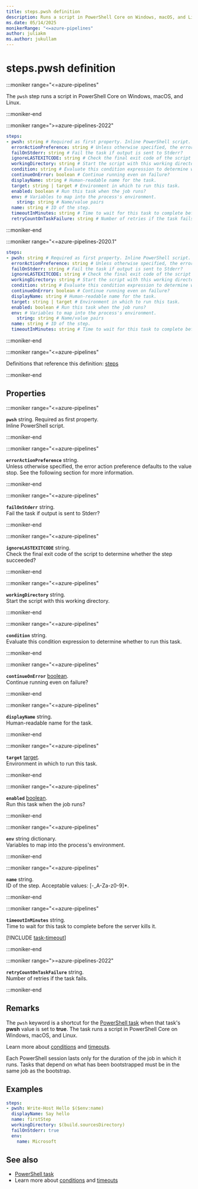 ```yaml
---
title: steps.pwsh definition
description: Runs a script in PowerShell Core on Windows, macOS, and Linux.
ms.date: 05/14/2025
monikerRange: "<=azure-pipelines"
author: juliakm
ms.author: jukullam
---
```


# steps.pwsh definition

<!-- :::description::: -->
:::moniker range="<=azure-pipelines"

<!-- :::editable-content name="description"::: -->
The `pwsh` step runs a script in PowerShell Core on Windows, macOS, and Linux.
<!-- :::editable-content-end::: -->

:::moniker-end
<!-- :::description-end::: -->

<!-- :::syntax::: -->
:::moniker range=">=azure-pipelines-2022"

```yaml
steps:
- pwsh: string # Required as first property. Inline PowerShell script.
  errorActionPreference: string # Unless otherwise specified, the error action preference defaults to the value stop. See the following section for more information.
  failOnStderr: string # Fail the task if output is sent to Stderr?
  ignoreLASTEXITCODE: string # Check the final exit code of the script to determine whether the step succeeded?
  workingDirectory: string # Start the script with this working directory.
  condition: string # Evaluate this condition expression to determine whether to run this task.
  continueOnError: boolean # Continue running even on failure?
  displayName: string # Human-readable name for the task.
  target: string | target # Environment in which to run this task.
  enabled: boolean # Run this task when the job runs?
  env: # Variables to map into the process's environment.
    string: string # Name/value pairs
  name: string # ID of the step.
  timeoutInMinutes: string # Time to wait for this task to complete before the server kills it.
  retryCountOnTaskFailure: string # Number of retries if the task fails.
```

:::moniker-end

:::moniker range="<=azure-pipelines-2020.1"

```yaml
steps:
- pwsh: string # Required as first property. Inline PowerShell script.
  errorActionPreference: string # Unless otherwise specified, the error action preference defaults to the value stop. See the following section for more information.
  failOnStderr: string # Fail the task if output is sent to Stderr?
  ignoreLASTEXITCODE: string # Check the final exit code of the script to determine whether the step succeeded?
  workingDirectory: string # Start the script with this working directory.
  condition: string # Evaluate this condition expression to determine whether to run this task.
  continueOnError: boolean # Continue running even on failure?
  displayName: string # Human-readable name for the task.
  target: string | target # Environment in which to run this task.
  enabled: boolean # Run this task when the job runs?
  env: # Variables to map into the process's environment.
    string: string # Name/value pairs
  name: string # ID of the step.
  timeoutInMinutes: string # Time to wait for this task to complete before the server kills it.
```

:::moniker-end

<!-- :::syntax-end::: -->

<!-- :::parents::: -->
:::moniker range="<=azure-pipelines"

Definitions that reference this definition: [steps](steps.md)

:::moniker-end
<!-- :::parents-end::: -->

## Properties

<!-- :::properties::: -->
<!-- :::item name="pwsh"::: -->
:::moniker range="<=azure-pipelines"

**`pwsh`** string. Required as first property.<br><!-- :::editable-content name="propDescription"::: -->
Inline PowerShell script.
<!-- :::editable-content-end::: -->

:::moniker-end
<!-- :::item-end::: -->
<!-- :::item name="errorActionPreference"::: -->
:::moniker range="<=azure-pipelines"

**`errorActionPreference`** string.<br><!-- :::editable-content name="propDescription"::: -->
Unless otherwise specified, the error action preference defaults to the value stop. See the following section for more information.
<!-- :::editable-content-end::: -->

:::moniker-end
<!-- :::item-end::: -->
<!-- :::item name="failOnStderr"::: -->
:::moniker range="<=azure-pipelines"

**`failOnStderr`** string.<br><!-- :::editable-content name="propDescription"::: -->
Fail the task if output is sent to Stderr?
<!-- :::editable-content-end::: -->

:::moniker-end
<!-- :::item-end::: -->
<!-- :::item name="ignoreLASTEXITCODE"::: -->
:::moniker range="<=azure-pipelines"

**`ignoreLASTEXITCODE`** string.<br><!-- :::editable-content name="propDescription"::: -->
Check the final exit code of the script to determine whether the step succeeded?
<!-- :::editable-content-end::: -->

:::moniker-end
<!-- :::item-end::: -->
<!-- :::item name="workingDirectory"::: -->
:::moniker range="<=azure-pipelines"

**`workingDirectory`** string.<br><!-- :::editable-content name="propDescription"::: -->
Start the script with this working directory.
<!-- :::editable-content-end::: -->

:::moniker-end
<!-- :::item-end::: -->
<!-- :::item name="condition"::: -->
:::moniker range="<=azure-pipelines"

**`condition`** string.<br><!-- :::editable-content name="propDescription"::: -->
Evaluate this condition expression to determine whether to run this task.
<!-- :::editable-content-end::: -->

:::moniker-end
<!-- :::item-end::: -->
<!-- :::item name="continueOnError"::: -->
:::moniker range="<=azure-pipelines"

**`continueOnError`** [boolean](boolean.md).<br><!-- :::editable-content name="propDescription"::: -->
Continue running even on failure?
<!-- :::editable-content-end::: -->

:::moniker-end
<!-- :::item-end::: -->
<!-- :::item name="displayName"::: -->
:::moniker range="<=azure-pipelines"

**`displayName`** string.<br><!-- :::editable-content name="propDescription"::: -->
Human-readable name for the task.
<!-- :::editable-content-end::: -->

:::moniker-end
<!-- :::item-end::: -->
<!-- :::item name="target"::: -->
:::moniker range="<=azure-pipelines"

**`target`** [target](target.md).<br><!-- :::editable-content name="propDescription"::: -->
Environment in which to run this task.
<!-- :::editable-content-end::: -->

:::moniker-end
<!-- :::item-end::: -->
<!-- :::item name="enabled"::: -->
:::moniker range="<=azure-pipelines"

**`enabled`** [boolean](boolean.md).<br><!-- :::editable-content name="propDescription"::: -->
Run this task when the job runs?
<!-- :::editable-content-end::: -->

:::moniker-end
<!-- :::item-end::: -->
<!-- :::item name="env"::: -->
:::moniker range="<=azure-pipelines"

**`env`** string dictionary.<br><!-- :::editable-content name="propDescription"::: -->
Variables to map into the process's environment.
<!-- :::editable-content-end::: -->

:::moniker-end
<!-- :::item-end::: -->
<!-- :::item name="name"::: -->
:::moniker range="<=azure-pipelines"

**`name`** string.<br><!-- :::editable-content name="propDescription"::: -->
ID of the step. Acceptable values: [-_A-Za-z0-9]*.
<!-- :::editable-content-end::: -->

:::moniker-end
<!-- :::item-end::: -->
<!-- :::item name="timeoutInMinutes"::: -->
:::moniker range="<=azure-pipelines"

**`timeoutInMinutes`** string.<br><!-- :::editable-content name="propDescription"::: -->
Time to wait for this task to complete before the server kills it.

[!INCLUDE [task-timeout](./includes/task-timeout.md)]
<!-- :::editable-content-end::: -->

:::moniker-end
<!-- :::item-end::: -->
<!-- :::item name="retryCountOnTaskFailure"::: -->
:::moniker range=">=azure-pipelines-2022"

**`retryCountOnTaskFailure`** string.<br><!-- :::editable-content name="propDescription"::: -->
Number of retries if the task fails.
<!-- :::editable-content-end::: -->

:::moniker-end
<!-- :::item-end::: -->
<!-- :::properties-end::: -->

<!-- :::remarks::: -->
<!-- :::editable-content name="remarks"::: -->
## Remarks

The `pwsh` keyword is a shortcut for the [PowerShell task](/azure/devops/pipelines/tasks/reference/powershell-v2) when that task's **pwsh** value is set to **true**.
The task runs a script in PowerShell Core on Windows, macOS, and Linux.

Learn more about [conditions](/azure/devops/pipelines/process/conditions) and [timeouts](/azure/devops/pipelines/process/phases#timeouts).

Each PowerShell session lasts only for the duration of the job in which it runs. Tasks that depend on what has been bootstrapped must be in the same job as the bootstrap.
<!-- :::editable-content-end::: -->
<!-- :::remarks-end::: -->

<!-- :::examples::: -->
<!-- :::editable-content name="examples"::: -->
## Examples

```yaml
steps:
- pwsh: Write-Host Hello $($env:name)
  displayName: Say hello
  name: firstStep
  workingDirectory: $(build.sourcesDirectory)
  failOnStderr: true
  env:
    name: Microsoft
```
<!-- :::editable-content-end::: -->
<!-- :::examples-end::: -->

<!-- :::see-also::: -->
<!-- :::editable-content name="seeAlso"::: -->
## See also

- [PowerShell task](/azure/devops/pipelines/tasks/reference/powershell-v2)
- Learn more about [conditions](/azure/devops/pipelines/process/conditions) and [timeouts](/azure/devops/pipelines/process/phases#timeouts)
<!-- :::editable-content-end::: -->
<!-- :::see-also-end::: -->
